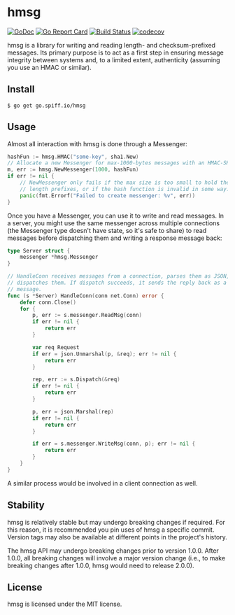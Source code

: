 hmsg
====
<!-- BADGES! -->
[![GoDoc](https://godoc.org/go.spiff.io/hmsg?status.svg)](https://godoc.org/go.spiff.io/hmsg)
[![Go Report Card](https://goreportcard.com/badge/go.spiff.io/hmsg)](https://goreportcard.com/report/go.spiff.io/hmsg)
[![Build Status](https://travis-ci.org/nilium/hmsg.svg?branch=master)](https://travis-ci.org/nilium/hmsg)
[![codecov](https://codecov.io/gh/nilium/hmsg/branch/master/graph/badge.svg)](https://codecov.io/gh/nilium/hmsg)


hmsg is a library for writing and reading length- and checksum-prefixed
messages. Its primary purpose is to act as a first step in ensuring message
integrity between systems and, to a limited extent, authenticity (assuming you
use an HMAC or similar).


Install
-------

    $ go get go.spiff.io/hmsg


Usage
-----
Almost all interaction with hmsg is done through a Messenger:

```go
hashFun := hmsg.HMAC("some-key", sha1.New)
// Allocate a new Messenger for max-1000-bytes messages with an HMAC-SHA1 hash
m, err := hmsg.NewMessenger(1000, hashFun)
if err != nil {
    // NewMessenger only fails if the max size is too small to hold the hash and
    // length prefixes, or if the hash function is invalid in some way.
    panic(fmt.Errorf("Failed to create messenger: %v", err))
}
```

Once you have a Messenger, you can use it to write and read messages. In
a server, you might use the same messenger across multiple connections (the
Messenger type doesn't have state, so it's safe to share) to read messages
before dispatching them and writing a response message back:

```go
type Server struct {
    messenger *hmsg.Messenger
}

// HandleConn receives messages from a connection, parses them as JSON, and
// dispatches them. If dispatch succeeds, it sends the reply back as a JSON
// message.
func (s *Server) HandleConn(conn net.Conn) error {
    defer conn.Close()
    for {
        p, err := s.messenger.ReadMsg(conn)
        if err != nil {
            return err
        }

        var req Request
        if err = json.Unmarshal(p, &req); err != nil {
            return err
        }

        rep, err := s.Dispatch(&req)
        if err != nil {
            return err
        }

        p, err = json.Marshal(rep)
        if err != nil {
            return err
        }

        if err = s.messenger.WriteMsg(conn, p); err != nil {
            return err
        }
    }
}
```


A similar process would be involved in a client connection as well.


Stability
---------
hmsg is relatively stable but may undergo breaking changes if required. For this
reason, it is recommended you pin uses of hmsg a specific commit. Version tags
may also be available at different points in the project's history.

The hmsg API may undergo breaking changes prior to version 1.0.0. After 1.0.0,
all breaking changes will involve a major version change (i.e., to make breaking
changes after 1.0.0, hmsg would need to release 2.0.0).


License
-------
hmsg is licensed under the MIT license.

<!-- vim: set tw=80 sw=4 ts=4 et : -->
